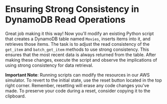 # Ensuring Strong Consistency in DynamoDB Read Operations

Great job making it this way! Now you'll modify an existing Python script that creates a DynamoDB table named `Movies`, inserts items into it, and retrieves those items. The task is to adjust the read consistency of the `get_item` and `batch_get_item` methods to use strong consistency. This ensures that the most recent data is always returned from the table. After making these changes, execute the script and observe the implications of using strong consistency for data retrieval.

**Important Note**: Running scripts can modify the resources in our AWS simulator. To revert to the initial state, use the reset button located in the top right corner. Remember, resetting will erase any code changes you've made. To preserve your code during a reset, consider copying it to the clipboard.